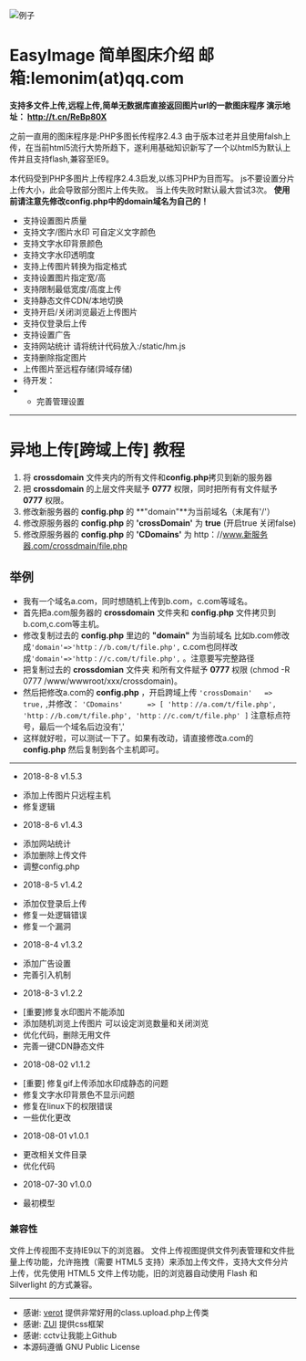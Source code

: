 ![例子](https://img.545141.com/images/201808/daf111c0b24a5753.png "例子")
# EasyImage 简单图床介绍  邮箱:lemonim(at)qq.com
  **支持多文件上传,远程上传,简单无数据库直接返回图片url的一款图床程序 演示地址： http://t.cn/ReBp80X**
  
  之前一直用的图床程序是:PHP多图长传程序2.4.3
  由于版本过老并且使用falsh上传，在当前html5流行大势所趋下，遂利用基础知识新写了一个以html5为默认上传并且支持flash,兼容至IE9。
  
  本代码受到PHP多图片上传程序2.4.3启发,以练习PHP为目而写。
  js不要设置分片上传大小，此会导致部分图片上传失败。
  当上传失败时默认最大尝试3次。
  **使用前请注意先修改config.php中的domain域名为自己的！**
  
 * 支持设置图片质量
 * 支持文字/图片水印 可自定义文字颜色
 * 支持文字水印背景颜色
 * 支持文字水印透明度
 * 支持上传图片转换为指定格式
 * 支持设置图片指定宽/高
 * 支持限制最低宽度/高度上传
 * 支持静态文件CDN/本地切换
 * 支持开启/关闭浏览最近上传图片
 * 支持仅登录后上传
 * 支持设置广告
 * 支持网站统计 请将统计代码放入:/static/hm.js
 * 支持删除指定图片
 * 上传图片至远程存储(异域存储)
 * 待开发：
 * - 完善管理设置

---
# 异地上传[跨域上传] 教程
1. 将 **crossdomain** 文件夹内的所有文件和**config.php**拷贝到新的服务器
2. 把 **crossdomain** 的上层文件夹赋予 **0777** 权限，同时把所有有文件赋予 **0777** 权限。
3. 修改新服务器的 **config.php** 的 **"domain"**为当前域名（末尾有'/'）
4. 修改原服务器的 **config.php** 的 **'crossDomain'** 为 **true** (开启true 关闭false)
5. 修改原服务器的 **config.php** 的 **'CDomains'** 为 http：//www.新服务器.com/crossdmain/file.php



## 举例
* 我有一个域名a.com，同时想随机上传到b.com，c.com等域名。
* 首先把a.com服务器的 **crossdomain** 文件夹和 **config.php** 文件拷贝到b.com,c.com等主机。
* 修改复制过去的 **config.php** 里边的 **"domain"** 为当前域名 比如b.com修改成`'domain'=>'http：//b.com/t/file.php',`
c.com也同样改成`'domain'=>'http：//c.com/t/file.php',` 。注意要写完整路径
* 把复制过去的 **crossdomian** 文件夹 和所有文件赋予 **0777** 权限 (chmod -R 0777 /www/wwwroot/xxx/crossdomain)。
* 然后把修改a.com的 **config.php** ，开启跨域上传 `'crossDomain'   => true,` ,并修改：
`'CDomains'      => [
'http：//a.com/t/file.php',
'http：//b.com/t/file.php',
'http：//c.com/t/file.php'
]`
注意标点符号，最后一个域名后边没有','
* 这样就好啦，可以测试一下了。如果有改动，请直接修改a.com的 **config.php** 然后复制到各个主机即可。
---
* 2018-8-8 v1.5.3
 - 添加上传图片只远程主机
 - 修复逻辑
 
* 2018-8-6 v1.4.3
 - 添加网站统计
 - 添加删除上传文件
 - 调整config.php
 
* 2018-8-5 v1.4.2
 - 添加仅登录后上传
 - 修复一处逻辑错误
 - 修复一个漏洞
 
* 2018-8-4 v1.3.2
 - 添加广告设置
 - 完善引入机制
 
* 2018-8-3 v1.2.2
 - [重要]修复水印图片不能添加
 - 添加随机浏览上传图片 可以设定浏览数量和关闭浏览
 - 优化代码，删除无用文件
 - 完善一键CDN静态文件

* 2018-08-02 v1.1.2
 - [重要] 修复gif上传添加水印成静态的问题
 - 修复文字水印背景色不显示问题
 - 修复在linux下的权限错误
 -  一些优化更改
 
* 2018-08-01 v1.0.1
 - 更改相关文件目录
 - 优化代码
 
* 2018-07-30 v1.0.0
 - 最初模型
 
 ### 兼容性 
文件上传视图不支持IE9以下的浏览器。
文件上传视图提供文件列表管理和文件批量上传功能，允许拖拽（需要 HTML5  支持）来添加上传文件，支持大文件分片上传，优先使用    HTML5 文件上传功能，旧的浏览器自动使用 Flash 和  Silverlight 的方式兼容。
   
----
  - 感谢: [verot](https://www.verot.net "verot") 提供非常好用的class.upload.php上传类  
  - 感谢: [ZUI](http://zui.sexy/ "ZUI") 提供css框架
  - 感谢: cctv让我能上Github
  - 本源码遵循 GNU Public License